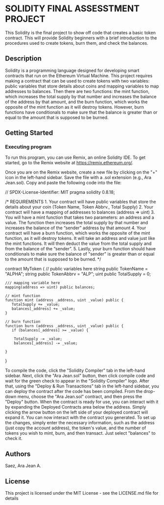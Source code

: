 # SOLIDITY FINAL ASSESSTMENT PROJECT

This Solidity is the final project to show off code that creates a basic token contract. This will provide Solidity beginners with a brief introduction to the procedures used to create tokens, burn them, and check the balances.

## Description

Solidity is a programming language designed for developing smart contracts that run on the Ethereum Virtual Machine. This project requires making a contract that can be used to create tokens with two variables: public variables that store details about coins and mapping variables to map addresses to balances. Then there are two functions: the mint function, which increases the total supply by that number and increases the balance of the address by that amount, and the burn function, which works the opposite of the mint function as it will destroy tokens. However, burn functions have conditionals to make sure that the balance is greater than or equal to the amount that is supposed to be burned.

## Getting Started

### Executing program

To run this program, you can use Remix, an online Solidity IDE. To get started, go to the Remix website at https://remix.ethereum.org/.

Once you are on the Remix website, create a new file by clicking on the "+" icon in the left-hand sidebar. Save the file with a .sol extension (e.g., Ara Jean.sol). Copy and paste the following code into the file:

// SPDX-License-Identifier: MIT
pragma solidity 0.8.18;

/*
       REQUIREMENTS
    1. Your contract will have public variables that store the details about your coin (Token Name, Token Abbrv., Total Supply)
    2. Your contract will have a mapping of addresses to balances (address => uint)
    3. You will have a mint function that takes two parameters: an address and a value. 
       The function then increases the total supply by that number and increases the balance 
       of the “sender” address by that amount
    4. Your contract will have a burn function, which works the opposite of the mint function, as it will destroy tokens. 
       It will take an address and value just like the mint functions. It will then deduct the value from the total supply 
       and from the balance of the “sender”.
    5. Lastly, your burn function should have conditionals to make sure the balance of "sender" is greater than or equal 
       to the amount that is supposed to be burned.
*/

contract MyToken {
    // public variables here
    string public TokenName = "ALPHA";
    string public TokenAbbrv = "ALP";
    uint public  TotalSupply = 0;

    /// mapping variable here
    mapping(address => uint) public balances;
    
    // mint function
    function mint (address _address, uint _value) public {
       TotalSupply += _value;
       balances[_address] += _value;
    }
    
    // burn function
    function burn (address _address, uint _value) public {
       if (balances[_address] >= _value) {
           
        TotalSupply -= _value;
        balances[_address] -= _value;
       
    }
}

To compile the code, click the "Solidity Compiler" tab in the left-hand sidebar. Next, click the "Ara Jean.sol" button, then click compile code and wait for the green check to appear in the "Solidity Compiler" logo. After that, using the "Deploy & Run Transactions" tab in the left-hand sidebar, you can deploy the contract after the code has been compiled. From the drop-down menu, choose the "Ara Jean.sol" contract, and then press the "Deploy" button. When the contract is ready for use, you can interact with it by expanding the Deployed Contracts area below the address. Simply clicking the arrow button on the left side of your deployed contract will expand it. You can now interact with the contract you generated. To set up the changes, simply enter the necessary information, such as the address (just copy the account address), the token's value, and the number of tokens you wish to mint, burn, and then transact. Just select "balances" to check it.

## Authors

Saez, Ara Jean A.


## License

This project is licensed under the MIT License - see the LICENSE.md file for details
